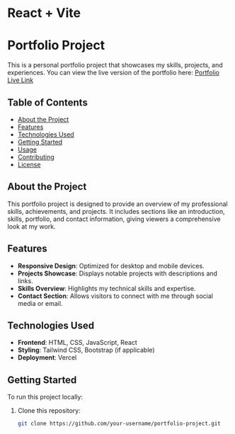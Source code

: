 # React + Vite

# Portfolio Project

This is a personal portfolio project that showcases my skills, projects, and experiences. You can view the live version of the portfolio here: [Portfolio Live Link](http://portfolio3-d-gray.vercel.app)

## Table of Contents

- [About the Project](#about-the-project)
- [Features](#features)
- [Technologies Used](#technologies-used)
- [Getting Started](#getting-started)
- [Usage](#usage)
- [Contributing](#contributing)
- [License](#license)

## About the Project

This portfolio project is designed to provide an overview of my professional skills, achievements, and projects. It includes sections like an introduction, skills, portfolio, and contact information, giving viewers a comprehensive look at my work.

## Features

- **Responsive Design**: Optimized for desktop and mobile devices.
- **Projects Showcase**: Displays notable projects with descriptions and links.
- **Skills Overview**: Highlights my technical skills and expertise.
- **Contact Section**: Allows visitors to connect with me through social media or email.

## Technologies Used

- **Frontend**: HTML, CSS, JavaScript, React
- **Styling**: Tailwind CSS, Bootstrap (if applicable)
- **Deployment**: Vercel

## Getting Started

To run this project locally:

1. Clone this repository:
   ```bash
   git clone https://github.com/your-username/portfolio-project.git

